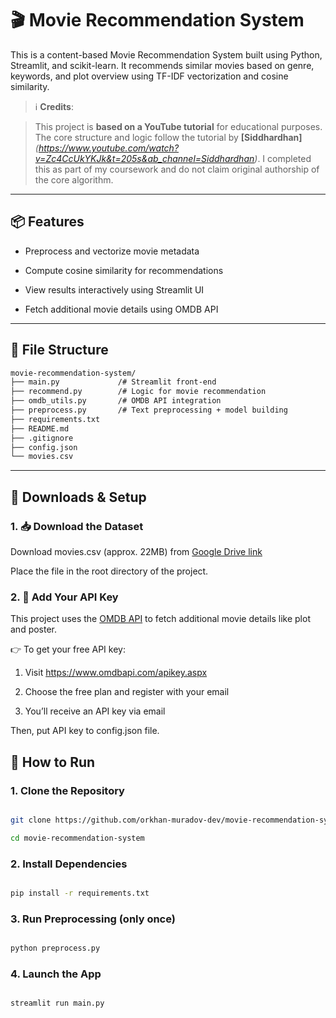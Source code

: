 # 🎬 Movie Recommendation System



This is a content-based Movie Recommendation System built using Python, Streamlit, and scikit-learn. It recommends similar movies based on genre, keywords, and plot overview using TF-IDF vectorization and cosine similarity.



> ℹ️ **Credits**:  

> This project is **based on a YouTube tutorial** for educational purposes. The core structure and logic follow the tutorial by **[Siddhardhan]** *(https://www.youtube.com/watch?v=Zc4CcUkYKJk&t=205s&ab_channel=Siddhardhan)*. I completed this as part of my coursework and do not claim original authorship of the core algorithm.



---



## 📦 Features



- Preprocess and vectorize movie metadata

- Compute cosine similarity for recommendations

- View results interactively using Streamlit UI

- Fetch additional movie details using OMDB API



---



## 📁 File Structure




```bash
movie-recommendation-system/
├── main.py             /# Streamlit front-end
├── recommend.py        /# Logic for movie recommendation
├── omdb_utils.py       /# OMDB API integration
├── preprocess.py	    /# Text preprocessing + model building
├── requirements.txt
├── README.md
├── .gitignore
├── config.json
└── movies.csv
```

---



## 🔗 Downloads & Setup



### 1. 📥 Download the Dataset



Download movies.csv (approx. 22MB) from [Google Drive link](https://drive.google.com/file/d/1E6zIdYcILbaZvRE7tB1r29uTY9UtvaU9/view?usp=sharing)



Place the file in the root directory of the project.



### 2. 🔑 Add Your API Key



This project uses the [OMDB API](https://www.omdbapi.com/) to fetch additional movie details like plot and poster.



👉 To get your free API key:

1. Visit https://www.omdbapi.com/apikey.aspx

2. Choose the free plan and register with your email

3. You’ll receive an API key via email



Then, put API key to config.json file.



## 🚀 How to Run



### 1. Clone the Repository



```bash

git clone https://github.com/orkhan-muradov-dev/movie-recommendation-system.git

cd movie-recommendation-system
```


### 2. Install Dependencies



```bash

pip install -r requirements.txt
```


### 3. Run Preprocessing (only once)



```bash

python preprocess.py
```


### 4. Launch the App



```bash

streamlit run main.py
```
